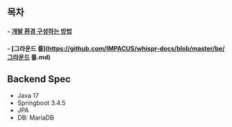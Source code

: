 ## 목차

#### - [개발 환경 구성하는 방법](https://github.com/IMPACUS/whispr-docs/blob/master/be/%EA%B0%9C%EB%B0%9C%20%ED%99%98%EA%B2%BD%20%EA%B5%AC%EC%84%B1%ED%95%98%EB%8A%94%20%EB%B0%A9%EB%B2%95.md)
#### - [그라운드 룰](https://github.com/IMPACUS/whispr-docs/blob/master/be/그라운드 룰.md)


## Backend Spec
- Java 17
- Springboot 3.4.5
- JPA
- DB: MariaDB